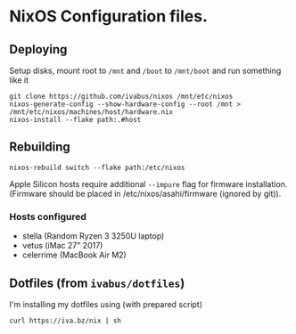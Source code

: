 # NixOS Configuration files.

## Deploying

Setup disks, mount root to `/mnt` and `/boot` to `/mnt/boot` and run something like it

```shell
git clone https://github.com/ivabus/nixos /mnt/etc/nixos
nixos-generate-config --show-hardware-config --root /mnt > /mnt/etc/nixos/machines/host/hardware.nix
nixos-install --flake path:.#host
```

## Rebuilding

```shell
nixos-rebuild switch --flake path:/etc/nixos
```

Apple Silicon hosts require additional `--impure` flag for firmware installation. (Firmware should be placed in /etc/nixos/asahi/firmware (ignored by git)).

### Hosts configured

- stella (Random Ryzen 3 3250U laptop)
- vetus (iMac 27" 2017)
- celerrime (MacBook Air M2)

## Dotfiles (from `ivabus/dotfiles`)

I'm installing my dotfiles using (with prepared script)

```shell
curl https://iva.bz/nix | sh
```
